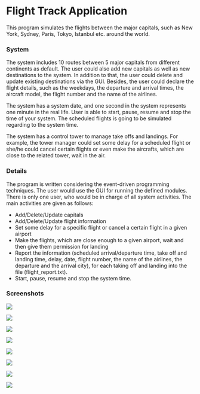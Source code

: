 # Flight Track Application
 This program simulates the flights between the major capitals, such as New York, Sydney, Paris, Tokyo, Istanbul etc. around the world.

### System
 The system includes 10 routes between 5 major capitals from different continents as default. The user could also add new capitals as well as new destinations to the system. In addition to that, the user could delete and update existing destinations via the GUI. Besides, the user could declare the flight details, such as the weekdays, the departure and arrival times, the aircraft model, the flight number and the name of the airlines.

 The system has a system date, and one second in the system represents one minute in the real life. User is able to start, pause, resume and stop the time of your system. The scheduled flights is going to be simulated regarding to the system time.

 The system has a control tower to manage take offs and landings. For example, the tower manager could set some delay for a scheduled flight or she/he could cancel certain flights or even make the aircrafts, which are close to the related tower, wait in the air.

### Details
 The program is written considering the event-driven programming techniques. The user would use the GUI for running the defined modules. There is only one user, who would be in charge of all system activities. The main activities are given as follows:
  * Add/Delete/Update capitals
  * Add/Delete/Update flight information
  * Set some delay for a specific flight or cancel a certain flight in a given airport
  * Make the flights, which are close enough to a given airport, wait and then give them permission for landing
  * Report the information (scheduled arrival/departure time, take off and landing time, delay, date, flight number, the name of the airlines, the departure and the arrival city), for each taking off and landing into the file (flight_report.txt).
  * Start, pause, resume and stop the system time.

### Screenshots
![](https://i.imgur.com/pNp90uo.png)

![](https://i.imgur.com/DtlHdjc.png)

![](https://i.imgur.com/CtMebhf.png)

![](https://i.imgur.com/TFOUfiQ.png)

![](https://i.imgur.com/YlKfHRA.png)

![](https://i.imgur.com/BPkqjdq.png)

![](https://i.imgur.com/cDiVKwT.png)

![](https://i.imgur.com/EhjCsSE.png)
